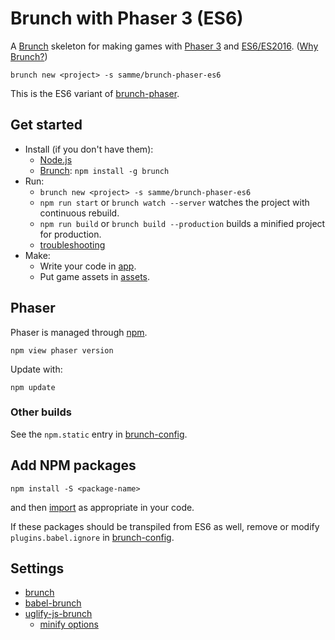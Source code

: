 Brunch with Phaser 3 (ES6)
====================

A [Brunch](http://brunch.io) skeleton for making games with [Phaser 3](http://phaser.io) and [ES6/ES2016][2].
([Why Brunch?](http://brunch.io/docs/why-brunch))

    brunch new <project> -s samme/brunch-phaser-es6

This is the ES6 variant of [brunch-phaser](https://github.com/samme/brunch-phaser).

Get started
-----------

- Install (if you don't have them):
  - [Node.js](https://nodejs.org)
  - [Brunch](http://brunch.io): `npm install -g brunch`
- Run:
  - `brunch new <project> -s samme/brunch-phaser-es6`
  - `npm run start` or `brunch watch --server` watches the project with continuous rebuild.
  - `npm run build` or `brunch build --production` builds a minified project for production.
  - [troubleshooting](http://brunch.io/docs/troubleshooting)
- Make:
  - Write your code in [app](app).
  - Put game assets in [assets](app/static/assets).

Phaser
------

Phaser is managed through [npm](https://docs.npmjs.com/cli/npm).

    npm view phaser version

Update with:

    npm update

### Other builds

See the `npm.static` entry in [brunch-config](./brunch-config.coffee).

Add NPM packages
----------------

    npm install -S <package-name>

and then [import][1] as appropriate in your code.

If these packages should be transpiled from ES6 as well, remove or modify `plugins.babel.ignore` in [brunch-config](./brunch-config.coffee).

Settings
--------

- [brunch](http://brunch.io/docs/config)
- [babel-brunch](https://www.npmjs.com/package/babel-brunch#configuration)
- [uglify-js-brunch](https://www.npmjs.com/package/uglify-js-brunch#usage)
  - [minify options](https://www.npmjs.com/package/uglify-js#minify-options)

[1]: https://developer.mozilla.org/en-US/docs/Web/JavaScript/Reference/Statements/import
[2]: https://developer.mozilla.org/en-US/docs/Web/JavaScript/New_in_JavaScript/ECMAScript_2015_support_in_Mozilla
